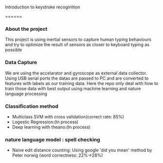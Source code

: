 Introduction to keystroke recoginition

======

### About the project
This project is using inertial sensors to capture human typing behaviours and try to optimize the result of sensors as closer to keyboard typing as possible


### Data Capture
We are using the accelarator and gyroscope as external data collector. Using USB serial ports the datas are passed to PC and are converted to features with labels as our training data. Here the repo only deal with how to train those data with best output using machine learning and nature language processing 

### Classification method
* Multiclass SVM with cross validation(correct rate: 85%)
* Logestic Regression:(In process)
* Deep learning with theano:(In process)

### nature language model : spell checking
* Naive edit distance counting: Using google 'did you mean' method by Peter norwig (word correctness: 22%->28%)
